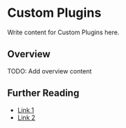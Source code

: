 # Custom Plugins

Write content for Custom Plugins here.

## Overview

TODO: Add overview content

## Further Reading

- [Link 1](...)
- [Link 2](...)
